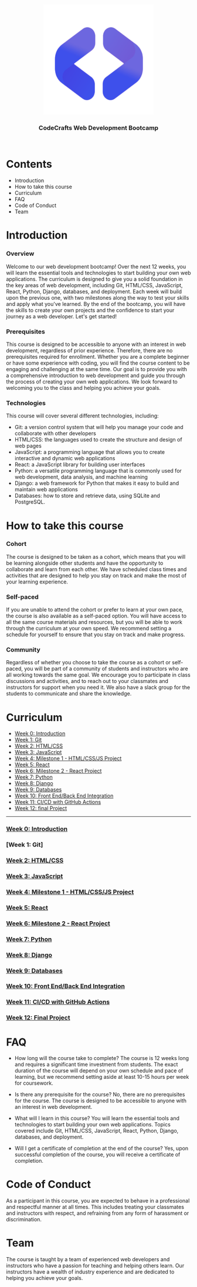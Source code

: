 <p align="center">
  <img width="300" height="300" src="images/logo.png">
</p>

<h3 align="center" font-size:3em; >CodeCrafts Web Development Bootcamp</h3>

<br>


# Contents
- Introduction
- How to take this course
- Curriculum
- FAQ
- Code of Conduct
- Team

# Introduction

### Overview

Welcome to our web development bootcamp! Over the next 12 weeks, you will learn the essential tools and technologies to start building your own web applications. The curriculum is designed to give you a solid foundation in the key areas of web development, including Git, HTML/CSS, JavaScript, React, Python, Django, databases, and deployment. Each week will build upon the previous one, with two milestones along the way to test your skills and apply what you've learned. By the end of the bootcamp, you will have the skills to create your own projects and the confidence to start your journey as a web developer. Let's get started!

### Prerequisites

This course is designed to be accessible to anyone with an interest in web development, regardless of prior experience. Therefore, there are no prerequisites required for enrollment. Whether you are a complete beginner or have some experience with coding, you will find the course content to be engaging and challenging at the same time. Our goal is to provide you with a comprehensive introduction to web development and guide you through the process of creating your own web applications. We look forward to welcoming you to the class and helping you achieve your goals.


### Technologies

This course will cover several different technologies, including:

- Git: a version control system that will help you manage your code and collaborate with other developers
- HTML/CSS: the languages used to create the structure and design of web pages
- JavaScript: a programming language that allows you to create interactive and dynamic web applications
- React: a JavaScript library for building user interfaces
- Python: a versatile programming language that is commonly used for web development, data analysis, and machine learning
- Django: a web framework for Python that makes it easy to build and maintain web applications
- Databases: how to store and retrieve data, using SQLite and PostgreSQL.


# How to take this course

### Cohort

The course is designed to be taken as a cohort, which means that you will be learning alongside other students and have the opportunity to collaborate and learn from each other. We have scheduled class times and activities that are designed to help you stay on track and make the most of your learning experience.

### Self-paced

If you are unable to attend the cohort or prefer to learn at your own pace, the course is also available as a self-paced option. You will have access to all the same course materials and resources, but you will be able to work through the curriculum at your own speed. We recommend setting a schedule for yourself to ensure that you stay on track and make progress.

### Community

Regardless of whether you choose to take the course as a cohort or self-paced, you will be part of a community of students and instructors who are all working towards the same goal. We encourage you to participate in class discussions and activities, and to reach out to your classmates and instructors for support when you need it. We also have a slack group for the students to communicate and share the knowledge.

# Curriculum

- [Week 0: Introduction](#week-0)
- [Week 1: Git](#week-1)
- [Week 2: HTML/CSS](#week-2)
- [Week 3: JavaScript](#week-3)
- [Week 4: Milestone 1 - HTML/CSS/JS Project](#week-4)
- [Week 5: React](#week-5)
- [Week 6: Milestone 2 - React Project](#week-6)
- [Week 7: Python](#week-7)
- [Week 8: Django](#week-8)
- [Week 9: Databases](#week-9)
- [Week 10: Front End/Back End Integration](#week-10)
- [Week 11: CI/CD with GitHub Actions](#week-11)
- [Week 12: final Project](#week-12)

---
<a name="week-0"></a>
### [Week 0: Introduction](week_1)


<a name="week-1"></a>
### [Week 1: Git]


<a name="week-2"></a>
### [Week 2: HTML/CSS](week_2)


<a name="week-3"></a>
### [Week 3: JavaScript](week_3)


<a name="week-4"></a>
### [Week 4: Milestone 1 - HTML/CSS/JS Project](week_4)

<a name="week-5"></a>
### [Week 5: React](week_5)


<a name="week-6"></a>
### [Week 6: Milestone 2 - React Project](week_6)

<a name="week-7"></a>
### [Week 7: Python](week_7)

<a name="week-8"></a>
### [Week 8: Django](week_8)


<a name="week-9"></a>
### [Week 9: Databases](week_9)


<a name="week-10"></a>
### [Week 10: Front End/Back End Integration](week_10)


<a name="week-11"></a>
### [Week 11: CI/CD with GitHub Actions](week_11)


<a name="week-12"></a>
### [Week 12: Final Project](week_12)


# FAQ

- How long will the course take to complete?
The course is 12 weeks long and requires a significant time investment from students. The exact duration of the course will depend on your own schedule and pace of learning, but we recommend setting aside at least 10-15 hours per week for coursework.

- Is there any prerequisite for the course?
No, there are no prerequisites for the course. The course is designed to be accessible to anyone with an interest in web development.

- What will I learn in this course?
You will learn the essential tools and technologies to start building your own web applications. Topics covered include Git, HTML/CSS, JavaScript, React, Python, Django, databases, and deployment.

- Will I get a certificate of completion at the end of the course?
Yes, upon successful completion of the course, you will receive a certificate of completion.

# Code of Conduct

As a participant in this course, you are expected to behave in a professional and respectful manner at all times. This includes treating your classmates and instructors with respect, and refraining from any form of harassment or discrimination.

# Team

The course is taught by a team of experienced web developers and instructors who have a passion for teaching and helping others learn. Our instructors have a wealth of industry experience and are dedicated to helping you achieve your goals.

